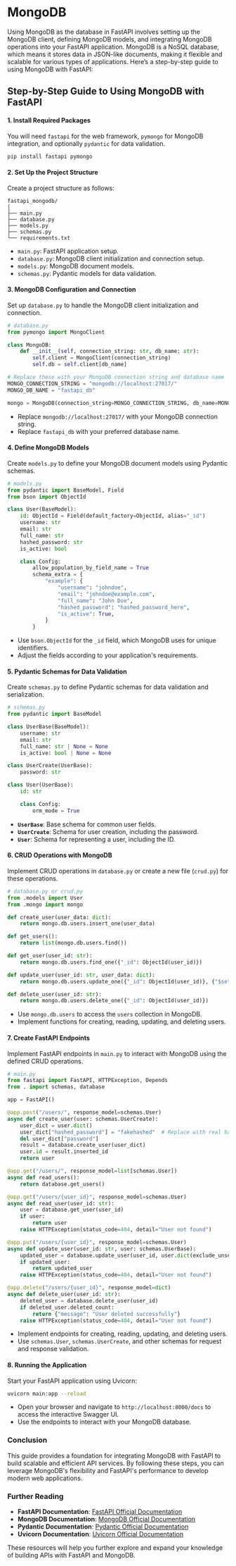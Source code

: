 # MongoDB

Using MongoDB as the database in FastAPI involves setting up the MongoDB client, defining MongoDB models, and integrating MongoDB operations into your FastAPI application. MongoDB is a NoSQL database, which means it stores data in JSON-like documents, making it flexible and scalable for various types of applications. Here’s a step-by-step guide to using MongoDB with FastAPI:

## Step-by-Step Guide to Using MongoDB with FastAPI

#### 1. Install Required Packages

You will need `fastapi` for the web framework, `pymongo` for MongoDB integration, and optionally `pydantic` for data validation.

```bash
pip install fastapi pymongo
```

#### 2. Set Up the Project Structure

Create a project structure as follows:

```
fastapi_mongodb/
│
├── main.py
├── database.py
├── models.py
├── schemas.py
└── requirements.txt
```

- `main.py`: FastAPI application setup.
- `database.py`: MongoDB client initialization and connection setup.
- `models.py`: MongoDB document models.
- `schemas.py`: Pydantic models for data validation.

#### 3. MongoDB Configuration and Connection

Set up `database.py` to handle the MongoDB client initialization and connection.

```python
# database.py
from pymongo import MongoClient

class MongoDB:
    def __init__(self, connection_string: str, db_name: str):
        self.client = MongoClient(connection_string)
        self.db = self.client[db_name]

# Replace these with your MongoDB connection string and database name
MONGO_CONNECTION_STRING = "mongodb://localhost:27017/"
MONGO_DB_NAME = "fastapi_db"

mongo = MongoDB(connection_string=MONGO_CONNECTION_STRING, db_name=MONGO_DB_NAME)
```

- Replace `mongodb://localhost:27017/` with your MongoDB connection string.
- Replace `fastapi_db` with your preferred database name.

#### 4. Define MongoDB Models

Create `models.py` to define your MongoDB document models using Pydantic schemas.

```python
# models.py
from pydantic import BaseModel, Field
from bson import ObjectId

class User(BaseModel):
    id: ObjectId = Field(default_factory=ObjectId, alias="_id")
    username: str
    email: str
    full_name: str
    hashed_password: str
    is_active: bool

    class Config:
        allow_population_by_field_name = True
        schema_extra = {
            "example": {
                "username": "johndoe",
                "email": "johndoe@example.com",
                "full_name": "John Doe",
                "hashed_password": "hashed_password_here",
                "is_active": True,
            }
        }
```

- Use `bson.ObjectId` for the `_id` field, which MongoDB uses for unique identifiers.
- Adjust the fields according to your application's requirements.

#### 5. Pydantic Schemas for Data Validation

Create `schemas.py` to define Pydantic schemas for data validation and serialization.

```python
# schemas.py
from pydantic import BaseModel

class UserBase(BaseModel):
    username: str
    email: str
    full_name: str | None = None
    is_active: bool | None = None

class UserCreate(UserBase):
    password: str

class User(UserBase):
    id: str

    class Config:
        orm_mode = True
```

- **`UserBase`**: Base schema for common user fields.
- **`UserCreate`**: Schema for user creation, including the password.
- **`User`**: Schema for representing a user, including the ID.

#### 6. CRUD Operations with MongoDB

Implement CRUD operations in `database.py` or create a new file (`crud.py`) for these operations.

```python
# database.py or crud.py
from .models import User
from .mongo import mongo

def create_user(user_data: dict):
    return mongo.db.users.insert_one(user_data)

def get_users():
    return list(mongo.db.users.find())

def get_user(user_id: str):
    return mongo.db.users.find_one({"_id": ObjectId(user_id)})

def update_user(user_id: str, user_data: dict):
    return mongo.db.users.update_one({"_id": ObjectId(user_id)}, {"$set": user_data})

def delete_user(user_id: str):
    return mongo.db.users.delete_one({"_id": ObjectId(user_id)})
```

- Use `mongo.db.users` to access the `users` collection in MongoDB.
- Implement functions for creating, reading, updating, and deleting users.

#### 7. Create FastAPI Endpoints

Implement FastAPI endpoints in `main.py` to interact with MongoDB using the defined CRUD operations.

```python
# main.py
from fastapi import FastAPI, HTTPException, Depends
from . import schemas, database

app = FastAPI()

@app.post("/users/", response_model=schemas.User)
async def create_user(user: schemas.UserCreate):
    user_dict = user.dict()
    user_dict["hashed_password"] = "fakehashed"  # Replace with real hashing
    del user_dict["password"]
    result = database.create_user(user_dict)
    user.id = result.inserted_id
    return user

@app.get("/users/", response_model=list[schemas.User])
async def read_users():
    return database.get_users()

@app.get("/users/{user_id}", response_model=schemas.User)
async def read_user(user_id: str):
    user = database.get_user(user_id)
    if user:
        return user
    raise HTTPException(status_code=404, detail="User not found")

@app.put("/users/{user_id}", response_model=schemas.User)
async def update_user(user_id: str, user: schemas.UserBase):
    updated_user = database.update_user(user_id, user.dict(exclude_unset=True))
    if updated_user:
        return updated_user
    raise HTTPException(status_code=404, detail="User not found")

@app.delete("/users/{user_id}", response_model=dict)
async def delete_user(user_id: str):
    deleted_user = database.delete_user(user_id)
    if deleted_user.deleted_count:
        return {"message": "User deleted successfully"}
    raise HTTPException(status_code=404, detail="User not found")
```

- Implement endpoints for creating, reading, updating, and deleting users.
- Use `schemas.User`, `schemas.UserCreate`, and other schemas for request and response validation.

#### 8. Running the Application

Start your FastAPI application using Uvicorn:

```bash
uvicorn main:app --reload
```

- Open your browser and navigate to `http://localhost:8000/docs` to access the interactive Swagger UI.
- Use the endpoints to interact with your MongoDB database.

### Conclusion

This guide provides a foundation for integrating MongoDB with FastAPI to build scalable and efficient API services. By following these steps, you can leverage MongoDB's flexibility and FastAPI's performance to develop modern web applications.

### Further Reading

- **FastAPI Documentation**: [FastAPI Official Documentation](https://fastapi.tiangolo.com/)
- **MongoDB Documentation**: [MongoDB Official Documentation](https://docs.mongodb.com/)
- **Pydantic Documentation**: [Pydantic Official Documentation](https://pydantic-docs.helpmanual.io/)
- **Uvicorn Documentation**: [Uvicorn Official Documentation](https://www.uvicorn.org/)

These resources will help you further explore and expand your knowledge of building APIs with FastAPI and MongoDB.